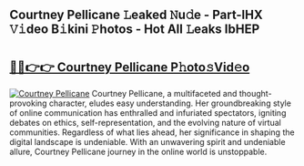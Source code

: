 ## Courtney Pellicane 𝙻eaked 𝙽u𝚍e - Part-lHX 𝚅𝚒deo B𝚒kini 𝙿hotos - Hot All 𝙻eaks IbHEP

# <h2><a href="http://ld55682.urlbe.top/?page=Courtney+Pellicane">🔗🔗👉👉 Courtney Pellicane P𝚑oto𝚜Vid𝚎o</a></h2>

[![Courtney Pellicane](https://i.imgur.com/eBuTRDB.gif)](http://ld55682.urlbe.top/?page=Courtney+Pellicane)
Courtney Pellicane, a multifaceted and thought-provoking character, eludes easy understanding. Her groundbreaking style of online communication has enthralled and infuriated spectators, igniting debates on ethics, self-representation, and the evolving nature of virtual communities. Regardless of what lies ahead, her significance in shaping the digital landscape is undeniable. With an unwavering spirit and undeniable allure, Courtney Pellicane journey in the online world is unstoppable.

